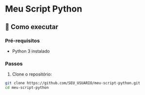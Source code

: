 # Meu Script Python

## 🔧 Como executar

### Pré-requisitos

- Python 3 instalado

### Passos

1. Clone o repositório:
```bash
git clone https://github.com/SEU_USUARIO/meu-script-python.git
cd meu-script-python
